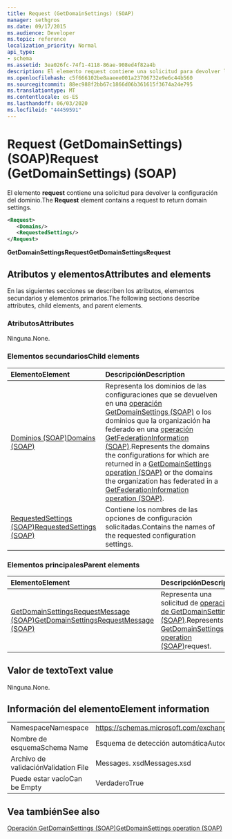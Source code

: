 ```yaml
---
title: Request (GetDomainSettings) (SOAP)
manager: sethgros
ms.date: 09/17/2015
ms.audience: Developer
ms.topic: reference
localization_priority: Normal
api_type:
- schema
ms.assetid: 3ea026fc-74f1-4118-86ae-908ed4f82a4b
description: El elemento request contiene una solicitud para devolver la configuración del dominio.
ms.openlocfilehash: c5f666102be8aaeee001a23706732e9e6c44b560
ms.sourcegitcommit: 88ec988f2bb67c1866d06b361615f3674a24e795
ms.translationtype: MT
ms.contentlocale: es-ES
ms.lasthandoff: 06/03/2020
ms.locfileid: "44459591"
---
```

# <a name="request-getdomainsettings-soap"></a><span data-ttu-id="7f35b-103">Request (GetDomainSettings) (SOAP)</span><span class="sxs-lookup"><span data-stu-id="7f35b-103">Request (GetDomainSettings) (SOAP)</span></span>

<span data-ttu-id="7f35b-104">El elemento **request** contiene una solicitud para devolver la configuración del dominio.</span><span class="sxs-lookup"><span data-stu-id="7f35b-104">The **Request** element contains a request to return domain settings.</span></span> 
  
```xml
<Request>
   <Domains/>
   <RequestedSettings/>
</Request>
```

 <span data-ttu-id="7f35b-105">**GetDomainSettingsRequest**</span><span class="sxs-lookup"><span data-stu-id="7f35b-105">**GetDomainSettingsRequest**</span></span>
## <a name="attributes-and-elements"></a><span data-ttu-id="7f35b-106">Atributos y elementos</span><span class="sxs-lookup"><span data-stu-id="7f35b-106">Attributes and elements</span></span>

<span data-ttu-id="7f35b-107">En las siguientes secciones se describen los atributos, elementos secundarios y elementos primarios.</span><span class="sxs-lookup"><span data-stu-id="7f35b-107">The following sections describe attributes, child elements, and parent elements.</span></span>
  
### <a name="attributes"></a><span data-ttu-id="7f35b-108">Atributos</span><span class="sxs-lookup"><span data-stu-id="7f35b-108">Attributes</span></span>

<span data-ttu-id="7f35b-109">Ninguna.</span><span class="sxs-lookup"><span data-stu-id="7f35b-109">None.</span></span>
  
### <a name="child-elements"></a><span data-ttu-id="7f35b-110">Elementos secundarios</span><span class="sxs-lookup"><span data-stu-id="7f35b-110">Child elements</span></span>

|<span data-ttu-id="7f35b-111">**Elemento**</span><span class="sxs-lookup"><span data-stu-id="7f35b-111">**Element**</span></span>|<span data-ttu-id="7f35b-112">**Descripción**</span><span class="sxs-lookup"><span data-stu-id="7f35b-112">**Description**</span></span>|
|:-----|:-----|
|[<span data-ttu-id="7f35b-113">Dominios (SOAP)</span><span class="sxs-lookup"><span data-stu-id="7f35b-113">Domains (SOAP)</span></span>](domains-soap.md) <br/> |<span data-ttu-id="7f35b-114">Representa los dominios de las configuraciones que se devuelven en una [operación GetDomainSettings (SOAP)](getdomainsettings-operation-soap.md) o los dominios que la organización ha federado en una [operación GetFederationInformation (SOAP)](getfederationinformation-operation-soap.md).</span><span class="sxs-lookup"><span data-stu-id="7f35b-114">Represents the domains the configurations for which are returned in a [GetDomainSettings operation (SOAP)](getdomainsettings-operation-soap.md) or the domains the organization has federated in a [GetFederationInformation operation (SOAP)](getfederationinformation-operation-soap.md).</span></span>  <br/> |
|[<span data-ttu-id="7f35b-115">RequestedSettings (SOAP)</span><span class="sxs-lookup"><span data-stu-id="7f35b-115">RequestedSettings (SOAP)</span></span>](requestedsettings-soap.md) <br/> |<span data-ttu-id="7f35b-116">Contiene los nombres de las opciones de configuración solicitadas.</span><span class="sxs-lookup"><span data-stu-id="7f35b-116">Contains the names of the requested configuration settings.</span></span>  <br/> |
   
### <a name="parent-elements"></a><span data-ttu-id="7f35b-117">Elementos principales</span><span class="sxs-lookup"><span data-stu-id="7f35b-117">Parent elements</span></span>

|<span data-ttu-id="7f35b-118">**Elemento**</span><span class="sxs-lookup"><span data-stu-id="7f35b-118">**Element**</span></span>|<span data-ttu-id="7f35b-119">**Descripción**</span><span class="sxs-lookup"><span data-stu-id="7f35b-119">**Description**</span></span>|
|:-----|:-----|
|[<span data-ttu-id="7f35b-120">GetDomainSettingsRequestMessage (SOAP)</span><span class="sxs-lookup"><span data-stu-id="7f35b-120">GetDomainSettingsRequestMessage (SOAP)</span></span>](getdomainsettingsrequestmessage-soap.md) <br/> |<span data-ttu-id="7f35b-121">Representa una solicitud de [operación de GetDomainSettings (SOAP)](getdomainsettings-operation-soap.md).</span><span class="sxs-lookup"><span data-stu-id="7f35b-121">Represents a [GetDomainSettings operation (SOAP)](getdomainsettings-operation-soap.md)request.</span></span>  <br/> |
   
## <a name="text-value"></a><span data-ttu-id="7f35b-122">Valor de texto</span><span class="sxs-lookup"><span data-stu-id="7f35b-122">Text value</span></span>

<span data-ttu-id="7f35b-123">Ninguna.</span><span class="sxs-lookup"><span data-stu-id="7f35b-123">None.</span></span>
  
## <a name="element-information"></a><span data-ttu-id="7f35b-124">Información del elemento</span><span class="sxs-lookup"><span data-stu-id="7f35b-124">Element information</span></span>

|||
|:-----|:-----|
|<span data-ttu-id="7f35b-125">Namespace</span><span class="sxs-lookup"><span data-stu-id="7f35b-125">Namespace</span></span>  <br/> |https://schemas.microsoft.com/exchange/2010/Autodiscover  <br/> |
|<span data-ttu-id="7f35b-126">Nombre de esquema</span><span class="sxs-lookup"><span data-stu-id="7f35b-126">Schema Name</span></span>  <br/> |<span data-ttu-id="7f35b-127">Esquema de detección automática</span><span class="sxs-lookup"><span data-stu-id="7f35b-127">Autodiscover schema</span></span>  <br/> |
|<span data-ttu-id="7f35b-128">Archivo de validación</span><span class="sxs-lookup"><span data-stu-id="7f35b-128">Validation File</span></span>  <br/> |<span data-ttu-id="7f35b-129">Messages. xsd</span><span class="sxs-lookup"><span data-stu-id="7f35b-129">Messages.xsd</span></span>  <br/> |
|<span data-ttu-id="7f35b-130">Puede estar vacío</span><span class="sxs-lookup"><span data-stu-id="7f35b-130">Can be Empty</span></span>  <br/> |<span data-ttu-id="7f35b-131">Verdadero</span><span class="sxs-lookup"><span data-stu-id="7f35b-131">True</span></span>  <br/> |
   
## <a name="see-also"></a><span data-ttu-id="7f35b-132">Vea también</span><span class="sxs-lookup"><span data-stu-id="7f35b-132">See also</span></span>



[<span data-ttu-id="7f35b-133">Operación GetDomainSettings (SOAP)</span><span class="sxs-lookup"><span data-stu-id="7f35b-133">GetDomainSettings operation (SOAP)</span></span>](getdomainsettings-operation-soap.md)


